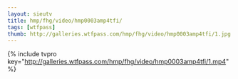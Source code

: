 ```yaml
--- 
layout: sieutv
title: hmp/fhg/video/hmp0003amp4tfi/
tags: [wtfpass]
thumb: http://galleries.wtfpass.com/hmp/fhg/video/hmp0003amp4tfi/1.jpg
---
```

{% include tvpro key="http://galleries.wtfpass.com/hmp/fhg/video/hmp0003amp4tfi/1.mp4" %} 

